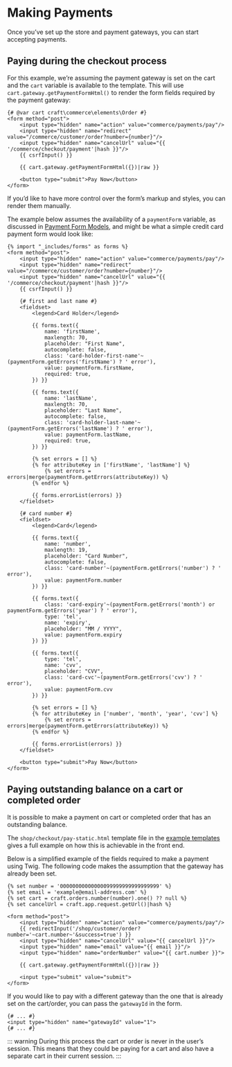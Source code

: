 # Making Payments

Once you’ve set up the store and payment gateways, you can start accepting payments.

## Paying during the checkout process

For this example, we’re assuming the payment gateway is set on the cart and the `cart` variable is available to the template. This will use `cart.gateway.getPaymentFormHtml()` to render the form fields required by the payment gateway:

```twig
{# @var cart craft\commerce\elements\Order #}
<form method="post">
    <input type="hidden" name="action" value="commerce/payments/pay"/>
    <input type="hidden" name="redirect" value="/commerce/customer/order?number={number}"/>
    <input type="hidden" name="cancelUrl" value="{{ '/commerce/checkout/payment'|hash }}"/>
    {{ csrfInput() }}

    {{ cart.gateway.getPaymentFormHtml({})|raw }}

    <button type="submit">Pay Now</button>
</form>
```

If you’d like to have more control over the form’s markup and styles, you can render them manually. 

The example below assumes the availability of a `paymentForm` variable, as discussed in [Payment Form Models](payment-form-models.md), and might be what a simple credit card payment form would look like: 

```twig
{% import "_includes/forms" as forms %}
<form method="post">
    <input type="hidden" name="action" value="commerce/payments/pay"/>
    <input type="hidden" name="redirect" value="/commerce/customer/order?number={number}"/>
    <input type="hidden" name="cancelUrl" value="{{ '/commerce/checkout/payment'|hash }}"/>
    {{ csrfInput() }}

    {# first and last name #}
    <fieldset>
        <legend>Card Holder</legend>

        {{ forms.text({
            name: 'firstName',
            maxlength: 70,
            placeholder: "First Name",
            autocomplete: false,
            class: 'card-holder-first-name'~(paymentForm.getErrors('firstName') ? ' error'),
            value: paymentForm.firstName,
            required: true,
        }) }}

        {{ forms.text({
            name: 'lastName',
            maxlength: 70,
            placeholder: "Last Name",
            autocomplete: false,
            class: 'card-holder-last-name'~(paymentForm.getErrors('lastName') ? ' error'),
            value: paymentForm.lastName,
            required: true,
        }) }}

        {% set errors = [] %}
        {% for attributeKey in ['firstName', 'lastName'] %}
            {% set errors = errors|merge(paymentForm.getErrors(attributeKey)) %}
        {% endfor %}

        {{ forms.errorList(errors) }}
    </fieldset>

    {# card number #}
    <fieldset>
        <legend>Card</legend>

        {{ forms.text({
            name: 'number',
            maxlength: 19,
            placeholder: "Card Number",
            autocomplete: false,
            class: 'card-number'~(paymentForm.getErrors('number') ? ' error'),
            value: paymentForm.number
        }) }}

        {{ forms.text({
            class: 'card-expiry'~(paymentForm.getErrors('month') or paymentForm.getErrors('year') ? ' error'),
            type: 'tel',
            name: 'expiry',
            placeholder: "MM / YYYY",
            value: paymentForm.expiry
        }) }}

        {{ forms.text({
            type: 'tel',
            name: 'cvv',
            placeholder: "CVV",
            class: 'card-cvc'~(paymentForm.getErrors('cvv') ? ' error'),
            value: paymentForm.cvv
        }) }}

        {% set errors = [] %}
        {% for attributeKey in ['number', 'month', 'year', 'cvv'] %}
            {% set errors = errors|merge(paymentForm.getErrors(attributeKey)) %}
        {% endfor %}

        {{ forms.errorList(errors) }}
    </fieldset>

    <button type="submit">Pay Now</button>
</form>
```

## Paying outstanding balance on a cart or completed order

It is possible to make a payment on cart or completed order that has an outstanding balance.

The `shop/checkout/pay-static.html` template file in the [example templates](example-templates.md) gives a full example on how this is achievable in the front end.

Below is a simplified example of the fields required to make a payment using Twig. The following code makes the assumption that the gateway has already been set.

```twig
{% set number = '00000000000000099999999999999999' %}
{% set email = 'example@email-address.com' %}
{% set cart = craft.orders.number(number).one() ?? null %}
{% set cancelUrl = craft.app.request.getUrl()|hash %}

<form method="post">
    <input type="hidden" name="action" value="commerce/payments/pay"/>
    {{ redirectInput('/shop/customer/order?number='~cart.number~'&success=true') }}
    <input type="hidden" name="cancelUrl" value="{{ cancelUrl }}"/>
    <input type="hidden" name="email" value="{{ email }}"/>
    <input type="hidden" name="orderNumber" value="{{ cart.number }}">
    
    {{ cart.gateway.getPaymentFormHtml({})|raw }}

    <input type="submit" value="submit">
</form>
```

If you would like to pay with a different gateway than the one that is already set on the cart/order, you can pass the `gatewayId` in the form.

```twig
{# ... #}
<input type="hidden" name="gatewayId" value="1">
{# ... #}
```

::: warning
During this process the cart or order is never in the user’s session. This means that they could be paying for a cart and also have a separate cart in their current session.
:::